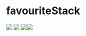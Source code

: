 # favouriteStack

<img src="https://img.shields.io/badge/Dart-000000?style=for-the-badge&logo=Dart&logoColor=white"/> <img src="https://img.shields.io/badge/Flutter-000000?style=for-the-badge&logo=Flutter&logoColor=white"/> <img src="https://img.shields.io/badge/Kotlin-000000?style=for-the-badge&logo=Kotlin&logoColor=white"/><img src="https://img.shields.io/badge/QML-000000?style=for-the-badge&logo=qt&logoColor=white"/>
